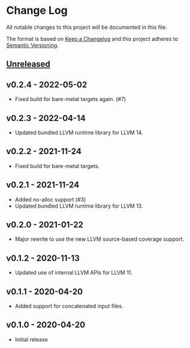 # Change Log

All notable changes to this project will be documented in this file.

The format is based on [Keep a Changelog](http://keepachangelog.com/)
and this project adheres to [Semantic Versioning](http://semver.org/).

## [Unreleased]

## v0.2.4 - 2022-05-02

- Fixed build for bare-metal targets again. (#7)

## v0.2.3 - 2022-04-14

- Updated bundled LLVM runtime library for LLVM 14.

## v0.2.2 - 2021-11-24

- Fixed build for bare-metal targets.

## v0.2.1 - 2021-11-24

- Added no-alloc support (#3)
- Updated bundled LLVM runtime library for LLVM 13.

## v0.2.0 - 2021-01-22

- Major rewrite to use the new LLVM source-based coverage support.

## v0.1.2 - 2020-11-13

- Updated use of internal LLVM APIs for LLVM 11.

## v0.1.1 - 2020-04-20

- Added support for concatenated input files.

## v0.1.0 - 2020-04-20

- Initial release

[Unreleased]: https://github.com/Amanieu/minicov/compare/v0.2.4...HEAD
[v0.2.4]: https://github.com/Amanieu/minicov/compare/v0.2.3...v0.2.4
[v0.2.3]: https://github.com/Amanieu/minicov/compare/v0.2.2...v0.2.3
[v0.2.2]: https://github.com/Amanieu/minicov/compare/v0.2.1...v0.2.2
[v0.2.1]: https://github.com/Amanieu/minicov/compare/v0.2.0...v0.2.1
[v0.2.0]: https://github.com/Amanieu/minicov/compare/v0.1.2...v0.2.0
[v0.1.2]: https://github.com/Amanieu/minicov/compare/v0.1.1...v0.1.2
[v0.1.1]: https://github.com/Amanieu/minicov/compare/v0.1.0...v0.1.1
